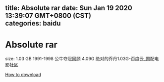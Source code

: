 
title: Absolute rar
date: Sun Jan 19 2020 13:39:07 GMT+0800 (CST)    
categories: baidu
---

# Absolute rar
size: 1.03 GB
 1991-1998 公牛夺冠回顾 4.09G 绝对的乔丹1.03G-百度云_国配电影社区
 

[How to download](https://bpcam.bemobtrk.com/go/2ceec3aa-1ca2-46d6-b9ff-aaa5c184517c?jno=3299)